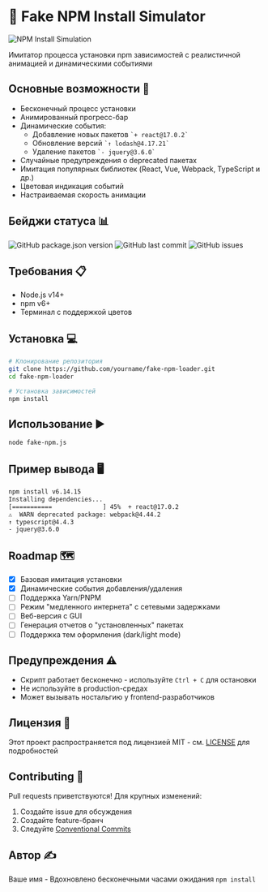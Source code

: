 
# 🔄 Fake NPM Install Simulator

![NPM Install Simulation](https://i.imgur.com/3VXIBGe.gif)

Имитатор процесса установки npm зависимостей с реалистичной анимацией и динамическими событиями

## Основные возможности 🚀
- Бесконечный процесс установки
- Анимированный прогресс-бар
- Динамические события:
  - Добавление новых пакетов `` `+ react@17.0.2` ``
  - Обновление версий `` `↑ lodash@4.17.21` ``
  - Удаление пакетов `` `- jquery@3.6.0` ``
- Случайные предупреждения о deprecated пакетах
- Имитация популярных библиотек (React, Vue, Webpack, TypeScript и др.)
- Цветовая индикация событий
- Настраиваемая скорость анимации

## Бейджи статуса 📊
![GitHub package.json version](https://img.shields.io/github/package-json/v/yourname/fake-npm-loader)
![GitHub last commit](https://img.shields.io/github/last-commit/yourname/fake-npm-loader)
![GitHub issues](https://img.shields.io/github/issues/yourname/fake-npm-loader)

## Требования 📋
- Node.js v14+
- npm v6+
- Терминал с поддержкой цветов

## Установка 💻
```bash
# Клонирование репозитория
git clone https://github.com/yourname/fake-npm-loader.git
cd fake-npm-loader

# Установка зависимостей
npm install
```

## Использование ▶️
```bash
node fake-npm.js
```

## Пример вывода 🖥️
```bash
npm install v6.14.15
Installing dependencies...
[===========              ] 45%  + react@17.0.2
⚠️  WARN deprecated package: webpack@4.44.2
↑ typescript@4.4.3
- jquery@3.6.0
```

## Roadmap 🗺️
- [x] Базовая имитация установки
- [x] Динамические события добавления/удаления
- [ ] Поддержка Yarn/PNPM
- [ ] Режим "медленного интернета" с сетевыми задержками
- [ ] Веб-версия с GUI
- [ ] Генерация отчетов о "установленных" пакетах
- [ ] Поддержка тем оформления (dark/light mode)

## Предупреждения ⚠️
- Скрипт работает бесконечно - используйте `Ctrl + C` для остановки
- Не используйте в production-средах
- Может вызывать ностальгию у frontend-разработчиков

## Лицензия 📜
Этот проект распространяется под лицензией MIT - см. [LICENSE](LICENSE) для подробностей

## Contributing 🤝
Pull requests приветствуются! Для крупных изменений:
1. Создайте issue для обсуждения
2. Создайте feature-бранч
3. Следуйте [Conventional Commits](https://www.conventionalcommits.org/)

## Автор ✍️
Ваше имя - Вдохновлено бесконечными часами ожидания `npm install`

